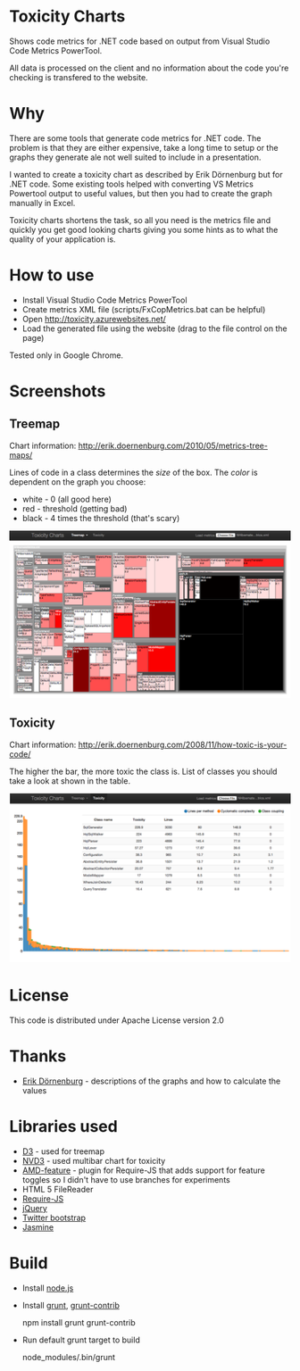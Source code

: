 Toxicity Charts
===============

Shows code metrics for .NET code based on output from Visual Studio Code Metrics PowerTool.

All data is processed on the client and no information about the code you're checking is transfered to the website.

Why
===

There are some tools that generate code metrics for .NET code.
The problem is that they are either expensive, take a long time to setup or the graphs they generate ale not well suited to include in a presentation.

I wanted to create a toxicity chart as described by Erik Dörnenburg but for .NET code. Some existing tools helped with converting VS Metrics Powertool output to useful values, but then you had to create the graph manually in Excel.

Toxicity charts shortens the task, so all you need is the metrics file and quickly you get good looking charts giving you some hints as to what the quality of your application is.

How to use
==========

* Install Visual Studio Code Metrics PowerTool
* Create metrics XML file (scripts/FxCopMetrics.bat can be helpful)
* Open http://toxicity.azurewebsites.net/
* Load the generated file using the website (drag to the file control on the page)

Tested only in Google Chrome.

Screenshots
===========

Treemap
-------

Chart information: http://erik.doernenburg.com/2010/05/metrics-tree-maps/

Lines of code in a class determines the _size_ of the box.
The _color_ is dependent on the graph you choose:
* white - 0 (all good here)
* red - threshold (getting bad)
* black - 4 times the threshold (that's scary)

<img src="https://github.com/AdamNowotny/toxicity-charts/raw/master/docs/treemap.png" alt="Treemap chart screenshot">

Toxicity
--------

Chart information: http://erik.doernenburg.com/2008/11/how-toxic-is-your-code/

The higher the bar, the more toxic the class is. List of classes you should take a look at shown in the table.

<img src="https://github.com/AdamNowotny/toxicity-charts/raw/master/docs/toxicity.png" alt="Toxicity chart screenshot">

License
=======

This code is distributed under Apache License version 2.0

Thanks
======

* [Erik Dörnenburg](http://erik.doernenburg.com/) - descriptions of the graphs and how to calculate the values

Libraries used
==============

* [D3](http://d3js.org/) - used for treemap
* [NVD3](http://nvd3.com/) - used multibar chart for toxicity
* [AMD-feature](https://github.com/jensarps/AMD-feature) - plugin for Require-JS that adds support for feature toggles so I didn't have to use branches for experiments
* HTML 5 FileReader
* [Require-JS](http://requirejs.org/)
* [jQuery](http://jquery.com/)
* [Twitter bootstrap](http://twitter.github.com/bootstrap/)
* [Jasmine](http://pivotal.github.com/jasmine/)

Build
=====
* Install [node.js](http://nodejs.org/)
* Install [grunt](https://github.com/cowboy/grunt), [grunt-contrib](https://github.com/gruntjs/grunt-contrib)

    npm install grunt grunt-contrib

* Run default grunt target to build

    node_modules/.bin/grunt